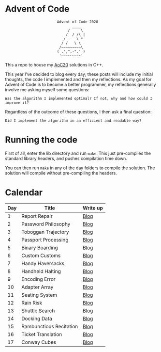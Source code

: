# Advent of Code


                            Advent of Code 2020
                                   ____
                                 /     \
                                /  / /\ |
                               /     \ *
                              / /   \ \
                             /~~~~~~~~~\
                            ( .",^.-".' )
                             '~~~~~~~~~'



This a repo to house my [AoC20](https://adventofcode.com/) solutions in C++.

This year I’ve decided to blog every day; these posts will include my initial thoughts, the code I implemented and then my reflections. As my goal for Advent of Code is to become a better programmer, my reflections generally involve me asking myself some questions:

    Was the algorithm I implemented optimal? If not, why and how could I improve it?

Regardless of the outcome of these questions, I then ask a final question:

    Did I implement the algorithm in an efficient and readable way?


# Running the code

First of all, enter the lib directory and run `make`. This just pre-compiles the
standard library headers, and pushes compilation time down.

You can then run `make` in any of the day folders to compile the solution. The
solution will compile without pre-compiling the headers.

# Calendar

|   Day   | Title                                         | Write up
| --------|-----------------------------------------------|--------------------------------------------- |
|    1    |  Report Repair                                | [Blog](https://www.ashkelly.co.uk/blog/aoc20d1/)
|    2    |  Password Philosophy                          | [Blog](https://www.ashkelly.co.uk/blog/aoc20d2/)
|    3    |  Toboggan Trajectory                          | [Blog](https://www.ashkelly.co.uk/blog/aoc20d3/)
|    4    |  Passport Processing                          | [Blog](https://www.ashkelly.co.uk/blog/aoc20d4/)
|    5    |  Binary Boarding                              | [Blog](https://www.ashkelly.co.uk/blog/aoc20d5/)
|    6    |  Custom Customs                               | [Blog](https://www.ashkelly.co.uk/blog/aoc20d6/)
|    7    |  Handy Haversacks                             | [Blog](https://www.ashkelly.co.uk/blog/aoc20d7/)
|    8    |  Handheld Halting                             | [Blog](https://www.ashkelly.co.uk/blog/aoc20d8/)
|    9    |  Encoding Error                               | [Blog](https://www.ashkelly.co.uk/blog/aoc20d9/)
|    10   |  Adapter Array                                | [Blog](https://www.ashkelly.co.uk/blog/aoc20d10/)
|    11   |  Seating System                               | [Blog](https://www.ashkelly.co.uk/blog/aoc20d11/)
|    12   |  Rain Risk                                    | [Blog](https://www.ashkelly.co.uk/blog/aoc20d12/)
|    13   |  Shuttle Search                               | [Blog](https://www.ashkelly.co.uk/blog/aoc20d13/)
|    14   |  Docking Data                                 | [Blog](https://www.ashkelly.co.uk/blog/aoc20d14/)
|    15   |  Rambunctious Recitation                      | [Blog](https://www.ashkelly.co.uk/blog/aoc20d15/)
|    16   |  Ticket Translation                           | [Blog](https://www.ashkelly.co.uk/blog/aoc20d16/)
|    17   |  Conway Cubes                                 | [Blog](https://www.ashkelly.co.uk/blog/aoc20d17/)

